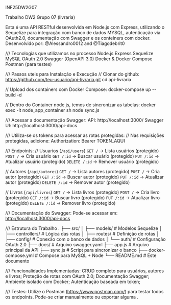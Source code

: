 INF25DW2G07

Trabalho DW2 Grupo 07 (livraria)

Esta é uma API RESTful desenvolvida em Node.js com Express, utilizando o Sequelize para integração com banco de dados MYSQL, autenticação via OAuth2.0, documentação com Swagger e os conteiners com docker.
Desenvolvido por: @Alessandro0012 and @Tiagodebrit0

/// Tecnologias que utilizamos no processo
Node.js
Express
Sequelize
MySQL
OAuth 2.0
Swagger (OpenAPI 3.0)
Docker & Docker Compose
Postman (para testes)

/// Passos uteis para Instalação e Execução
// Clonar do github: 
    https://github.com/teu-usuario/api-livraria.git
    cd api-livraria

// Upload dos containers com Docker Compose:
    docker-compose up --build -d

// Dentro do Container node.js, temos de sincronizar as tabelas:
    docker exec -it node_app_container sh
    node sync.js

/// Acessar a documentação Swagger: 
API: http://localhost:3000/
Swagger UI: http://localhost:3000/api-docs

/// Utiliza-se os tokens para acessar as rotas protegidas:
// Nas requisições protegidas, adicione:
    Authorization: Bearer TOKEN_AQUI

/// Endpoints:
// Usuarios (`/api/users`)
`GET /` → Lista usuários (protegido)
`POST /` → Cria usuário
`GET /:id` → Buscar usuário (protegido)
`PUT /:id` → Atualizar usuário (protegido)
`DELETE /:id` → Remover usuário (protegido)

// Autores (`/api/autores`)
`GET /` → Lista autores (protegido)
`POST /` → Cria autor (protegido)
`GET /:id` → Buscar autor (protegido)
`PUT /:id` → Atualizar autor (protegido)
`DELETE /:id` → Remover autor (protegido)

// Livros (`/api/livros`)
`GET /` → Lista livros (protegido)
`POST /` → Cria livro (protegido)
`GET /:id` → Buscar livro (protegido)
`PUT /:id` → Atualizar livro (protegido)
`DELETE /:id` → Remover livro (protegido)


/// Documentação do Swagger:
Pode-se acessar em:  
[http://localhost:3000/api-docs](http://localhost:3000/api-docs)


/// Estrutura do Trabalho
.
├── src/
│   ├── models/           # Modelos Sequelize
│   ├── controllers/      # Lógica das rotas
│   ├── routes/           # Definição de rotas
│   ├── config/           # Conexão com o banco de dados
│   └── auth/             # Configuração OAuth 2.0
├── docs/                 # Arquivo swagger.yaml
├── app.js                # Arquivo principal da API
├── sync.js               # Script para sincronizar o banco
├── docker-compose.yml    # Compose para MySQL + Node
└── README.md             # Este documento

/// Funcionalidades Implementadas:
CRUD completo para usuários, autores e livros;
Proteção de rotas com OAuth 2.0;
Documentação Swagger; 
Ambiente isolado com Docker;
Autenticação baseada em token;

/// Testes:
Utilize o Postman (https://www.postman.com/) para testar todos os endpoints. Pode-se criar manualmente ou exportar alguma .
